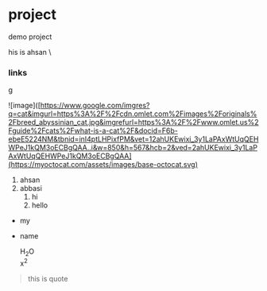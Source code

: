 # project
demo project

his is ahsan \

### links
[g](https://www.google.com/search?q=google&rlz=1C1GCEU_en-GBPK1177PK1177&oq=google&gs_lcrp=EgZjaHJvbWUyBggAEEUYOTIHCAEQABiPAjIHCAIQABiPAtIBCDE3MTBqMGoxqAIAsAIA&sourceid=chrome&ie=UTF-8 "google")

![image]([https://www.google.com/imgres?q=cat&imgurl=https%3A%2F%2Fcdn.omlet.com%2Fimages%2Foriginals%2Fbreed_abyssinian_cat.jpg&imgrefurl=https%3A%2F%2Fwww.omlet.us%2Fguide%2Fcats%2Fwhat-is-a-cat%2F&docid=F6b-ebeE5224NM&tbnid=inI4ptLHPixfPM&vet=12ahUKEwixi_3y1LaPAxWtUqQEHWPeJ1kQM3oECBgQAA..i&w=850&h=567&hcb=2&ved=2ahUKEwixi_3y1LaPAxWtUqQEHWPeJ1kQM3oECBgQAA](https://myoctocat.com/assets/images/base-octocat.svg)

1. ahsan
2. abbasi
   1. hi
   2. hello
- my
- name

  H<sub>2</sub>O \
x<sup>2</sup>
>this is quote
